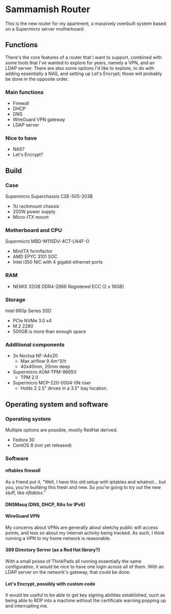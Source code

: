 # Sammamish Router

This is the new router for my apartment, a massively overbuilt system based on
a Supermicro server motherboard.

## Functions

There's the core features of a router that I want to support, combined with
some tools that I've wanted to explore for years, namely a VPN, and an LDAP
server. There are also some options I'd like to explore, to do with adding
essentially a NAS, and setting up Let's Encrypt; those will probably be done in
the opposite order.

### Main functions

- Firewall
- DHCP
- DNS
- WireGuard VPN gateway
- LDAP server

### Nice to have

- NAS?
- Let's Encrypt?

## Build

### Case

Supermicro Superchassis CSE-505-203B

- 1U rackmount chassis
- 200W power supply
- Micro-ITX mount

### Motherboard and CPU

Supermicro MBD-M11SDV-4CT-LN4F-O

- MiniITX formfactor
- AMD EPYC 3101 SOC
- Intel i350 NIC with 4 gigabit ethernet ports

### RAM

- NEMIX 32GB DDR4-2666 Registered ECC (2 x 16GB)

### Storage

Intel 660p Series SSD

- PCIe NVMe 3.0 x4
- M.2 2280
- 500GB is more than enough space

### Additional components

- 3x Noctua NF-A4x20
  - Max airflow 9.4m^3/h
  - 40x40mm, 20mm deep
- Supermicro AOM-TPM-9665V
  - TPM 2.0
- Supermicro MCP-220-0004-0N riser
  - Holds 2 2.5" drives in a 3.5" bay location.

## Operating system and software

### Operating system

Multiple options are possible, mostly RedHat derived.

- Fedora 30
- CentOS 8 (not yet released)

### Software

#### nftables firewall

As a friend put it, "Well, I have this old setup with iptables and whatnot...
but you, you're building this fresh and new. So *you're* going to try out the
new stuff, like _nftables_."

#### DNSMasq (DNS, DHCP, RAs for IPv6)

#### WireGuard VPN

My concerns about VPNs are generally about sketchy public wifi access points,
and less so about my internet activity being tracked. As such, I think running
a VPN to my home network is reasonable.

#### 389 Directory Server (as a Red Hat library?)

With a small posse of ThinkPads all running essentially the same configuration,
it would be nice to have one login across all of them. With an LDAP server on
the network's gateway, that could be done.

#### Let's Encrypt, possibly with custom code

It would be useful to be able to get key signing abilities established, such as
being able to RDP into a machine without the certificate warning popping up and
interrupting me.
